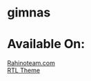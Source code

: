 # gimnas
# Available On:
<a href="https://rahinoteam.com/products/gimnas/" target="_blank" > Rahinoteam.com </a>  
<a href="http://rtlr.ir/137880" target="_blank" > RTL Theme </a>  
